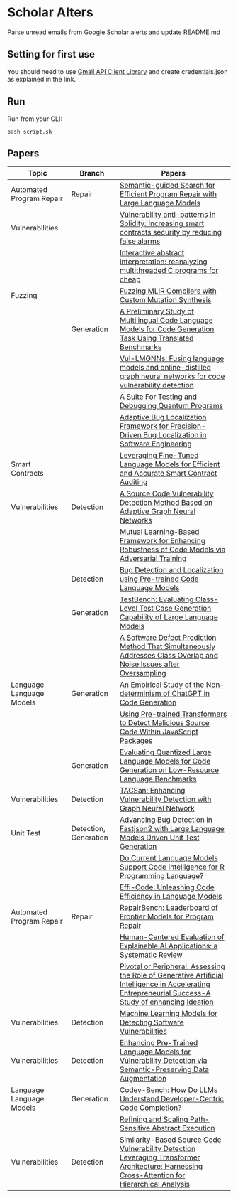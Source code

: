 # Scholar Alters
Parse unread emails from Google Scholar alerts and update README.md

## Setting for first use
You should need to use [Gmail API Client Library](https://developers.google.com/gmail/api/quickstart/python) and create
credentials.json as explained in the link.

## Run
Run from your CLI:
```
bash script.sh
```
## Papers

| Topic | Branch | Papers |
| --- | --- | --- |
| Automated Program Repair | Repair | [Semantic-guided Search for Efficient Program Repair with Large Language Models](https://scholar.google.com/scholar_url?url=https://arxiv.org/pdf/2410.16655&hl=en&sa=X&d=10903348067130052271&ei=9VEcZ7OiGsqo6rQP7ui4kQw&scisig=AFWwaebb-_rU95LvpqjDb5-HfQ4b&oi=scholaralrt&hist=apJ4fD8AAAAJ:1878193813677419122:AFWwaebnAK6dY8A06r0yyM87AWUg&html=&pos=0&folt=cit) |
| Vulnerabilities |  | [Vulnerability anti-patterns in Solidity: Increasing smart contracts security by reducing false alarms](https://scholar.google.com/scholar_url?url=https://arxiv.org/pdf/2410.17204&hl=en&sa=X&d=2772774937742836578&ei=9VEcZ6aNI_uW6rQPmoLtgA8&scisig=AFWwaeaYEZ8hrrp40LNd1pYDhvhB&oi=scholaralrt&hist=apJ4fD8AAAAJ:10695555881282652625:AFWwaeakbu5Ta3HmdjfVean1AXL4&html=&pos=0&folt=cit) |
|  |  | [Interactive abstract interpretation: reanalyzing multithreaded C programs for cheap](https://scholar.google.com/scholar_url?url=https://link.springer.com/article/10.1007/s10009-024-00768-9&hl=vi&sa=X&d=262980819768642032&ei=9VEcZ9qvLKS-y9YP77vB-Ao&scisig=AFWwaebzo70sMbnCWrf0a4IhvgWd&oi=scholaralrt&hist=apJ4fD8AAAAJ:16065687014273664109:AFWwaeYpvD7V4gPm0ywHhNT6YvSk&html=&pos=1&folt=rel) |
| Fuzzing |  | [Fuzzing MLIR Compilers with Custom Mutation Synthesis](https://scholar.google.com/scholar_url?url=https://web.cs.ucla.edu/~wangjiyuan/research/ICSE2025_SynthFuzz.pdf&hl=vi&sa=X&d=6685929165361275436&ei=9VEcZ9qvLKS-y9YP77vB-Ao&scisig=AFWwaeamDCqiA59ktK_OE7Daw9eB&oi=scholaralrt&hist=apJ4fD8AAAAJ:16065687014273664109:AFWwaeYpvD7V4gPm0ywHhNT6YvSk&html=&pos=2&folt=rel) |
|  | Generation | [A Preliminary Study of Multilingual Code Language Models for Code Generation Task Using Translated Benchmarks](https://scholar.google.com/scholar_url?url=https://dl.acm.org/doi/abs/10.1145/3691621.3694939&hl=vi&sa=X&d=12491822132435595750&ei=9VEcZ9qvLKS-y9YP77vB-Ao&scisig=AFWwaeZ2-sa6pLgUpvfJ7ydxZ-IL&oi=scholaralrt&hist=apJ4fD8AAAAJ:16065687014273664109:AFWwaeYpvD7V4gPm0ywHhNT6YvSk&html=&pos=3&folt=rel) |
|  |  | [Vul-LMGNNs: Fusing language models and online-distilled graph neural networks for code vulnerability detection](https://scholar.google.com/scholar_url?url=https://www.sciencedirect.com/science/article/pii/S1566253524005268&hl=vi&sa=X&d=16376800686756525134&ei=9VEcZ9qvLKS-y9YP77vB-Ao&scisig=AFWwaeatQ43Kg-T6D3Ld5LPt-t4a&oi=scholaralrt&hist=apJ4fD8AAAAJ:16065687014273664109:AFWwaeYpvD7V4gPm0ywHhNT6YvSk&html=&pos=4&folt=rel) |
|  |  | [A Suite For Testing and Debugging Quantum Programs](https://scholar.google.com/scholar_url?url=https://koara.lib.keio.ac.jp/xoonips/modules/xoonips/download.php/KO90001001-20246277-0003.pdf%3Ffile_id%3D184892&hl=vi&sa=X&d=2798519256998602762&ei=9VEcZ9qvLKS-y9YP77vB-Ao&scisig=AFWwaebLz402cR-FYM2B4FkInYTV&oi=scholaralrt&hist=apJ4fD8AAAAJ:16065687014273664109:AFWwaeYpvD7V4gPm0ywHhNT6YvSk&html=&pos=6&folt=rel) |
|  |  | [Adaptive Bug Localization Framework for Precision-Driven Bug Localization in Software Engineering](https://scholar.google.com/scholar_url?url=https://vfast.org/journals/index.php/VTSE/article/download/1832/1571&hl=vi&sa=X&d=14565903697736225253&ei=9VEcZ9qvLKS-y9YP77vB-Ao&scisig=AFWwaeY1ijONTlpnbBK1X-mXlM3d&oi=scholaralrt&hist=apJ4fD8AAAAJ:16065687014273664109:AFWwaeYpvD7V4gPm0ywHhNT6YvSk&html=&pos=7&folt=rel) |
| Smart Contracts |  | [Leveraging Fine-Tuned Language Models for Efficient and Accurate Smart Contract Auditing](https://scholar.google.com/scholar_url?url=https://arxiv.org/pdf/2410.13918&hl=vi&sa=X&d=1930181031675207985&ei=9VEcZ5vRJOG86rQP6f2GmAo&scisig=AFWwaebape6o0xec97bloVjsrH4f&oi=scholaralrt&hist=apJ4fD8AAAAJ:11355862984917483435:AFWwaeZvT_NNWQMu4_zZrEW644gW&html=&pos=1&folt=rel) |
| Vulnerabilities | Detection | [A Source Code Vulnerability Detection Method Based on Adaptive Graph Neural Networks](https://scholar.google.com/scholar_url?url=https://dl.acm.org/doi/abs/10.1145/3691621.3694950&hl=vi&sa=X&d=12872868787271841650&ei=9VEcZ5vRJOG86rQP6f2GmAo&scisig=AFWwaebcZZqnWa-p0nzqPCAem2fQ&oi=scholaralrt&hist=apJ4fD8AAAAJ:11355862984917483435:AFWwaeZvT_NNWQMu4_zZrEW644gW&html=&pos=2&folt=rel) |
|  |  | [Mutual Learning-Based Framework for Enhancing Robustness of Code Models via Adversarial Training](https://scholar.google.com/scholar_url?url=https://vmnk-run.github.io/pdfs/ASE24-MARVEL.pdf&hl=vi&sa=X&d=11552287892120691231&ei=9VEcZ5vRJOG86rQP6f2GmAo&scisig=AFWwaebXyt0PoBzrA4yAm-HxKWZZ&oi=scholaralrt&hist=apJ4fD8AAAAJ:11355862984917483435:AFWwaeZvT_NNWQMu4_zZrEW644gW&html=&pos=3&folt=rel) |
|  | Detection | [Bug Detection and Localization using Pre-trained Code Language Models](https://scholar.google.com/scholar_url?url=https://dl.gi.de/bitstreams/1b3e1225-28f4-4696-9245-4c6a57b95702/download&hl=vi&sa=X&d=18443862106254586297&ei=9VEcZ5vRJOG86rQP6f2GmAo&scisig=AFWwaeaP1-m3SGGn2r_f-tl-vvpi&oi=scholaralrt&hist=apJ4fD8AAAAJ:11355862984917483435:AFWwaeZvT_NNWQMu4_zZrEW644gW&html=&pos=4&folt=rel) |
|  | Generation | [TestBench: Evaluating Class-Level Test Case Generation Capability of Large Language Models](https://scholar.google.com/scholar_url?url=https://arxiv.org/pdf/2409.17561&hl=vi&sa=X&d=5398523277026106441&ei=9VEcZ5vRJOG86rQP6f2GmAo&scisig=AFWwaealg2yvKMRm5yhi5mZQQC4F&oi=scholaralrt&hist=apJ4fD8AAAAJ:11355862984917483435:AFWwaeZvT_NNWQMu4_zZrEW644gW&html=&pos=5&folt=rel) |
|  |  | [A Software Defect Prediction Method That Simultaneously Addresses Class Overlap and Noise Issues after Oversampling](https://scholar.google.com/scholar_url?url=https://www.mdpi.com/2079-9292/13/20/3976&hl=vi&sa=X&d=7238327474081203348&ei=9VEcZ5vRJOG86rQP6f2GmAo&scisig=AFWwaeascFY2ADBM72Glyb0t6mri&oi=scholaralrt&hist=apJ4fD8AAAAJ:11355862984917483435:AFWwaeZvT_NNWQMu4_zZrEW644gW&html=&pos=6&folt=rel) |
| Language Language Models | Generation | [An Empirical Study of the Non-determinism of ChatGPT in Code Generation](https://scholar.google.com/scholar_url?url=https://dl.acm.org/doi/pdf/10.1145/3697010&hl=vi&sa=X&d=4150848558953905023&ei=9VEcZ5vRJOG86rQP6f2GmAo&scisig=AFWwaeZMYOpSGL2481kLugZ6Y6bN&oi=scholaralrt&hist=apJ4fD8AAAAJ:11355862984917483435:AFWwaeZvT_NNWQMu4_zZrEW644gW&html=&pos=7&folt=rel) |
|  |  | [Using Pre-trained Transformers to Detect Malicious Source Code Within JavaScript Packages](https://scholar.google.com/scholar_url?url=https://dl.gi.de/bitstreams/69cb4fe4-81a5-40d8-ba39-ee2b2749a2b8/download&hl=vi&sa=X&d=16553023737147341986&ei=9VEcZ5vRJOG86rQP6f2GmAo&scisig=AFWwaeaj63T4pUQ06SnwfFHyxLJT&oi=scholaralrt&hist=apJ4fD8AAAAJ:11355862984917483435:AFWwaeZvT_NNWQMu4_zZrEW644gW&html=&pos=8&folt=rel) |
|  | Generation | [Evaluating Quantized Large Language Models for Code Generation on Low-Resource Language Benchmarks](https://scholar.google.com/scholar_url?url=https://arxiv.org/pdf/2410.14766&hl=vi&sa=X&d=10270724925844278533&ei=9VEcZ5vRJOG86rQP6f2GmAo&scisig=AFWwaeb1GdT_CK7ohJb6-XJGMysS&oi=scholaralrt&hist=apJ4fD8AAAAJ:11355862984917483435:AFWwaeZvT_NNWQMu4_zZrEW644gW&html=&pos=9&folt=rel) |
| Vulnerabilities | Detection | [TACSan: Enhancing Vulnerability Detection with Graph Neural Network](https://scholar.google.com/scholar_url?url=https://search.proquest.com/openview/4ebccba310caab7d75b5b43df96169fd/1%3Fpq-origsite%3Dgscholar%26cbl%3D2032404&hl=en&sa=X&d=17297454220996959964&ei=9VEcZ5LjHtaw6rQP3rTFyQ4&scisig=AFWwaeab-BpMhBb3poh1Q1PpIm9_&oi=scholaralrt&hist=apJ4fD8AAAAJ:6234092987365270793:AFWwaeZHIN6aK_iU38VPuuMoYcVu&html=&pos=0&folt=rel) |
| Unit Test | Detection, Generation | [Advancing Bug Detection in Fastjson2 with Large Language Models Driven Unit Test Generation](https://scholar.google.com/scholar_url?url=https://arxiv.org/pdf/2410.09414&hl=en&sa=X&d=1156470535898230124&ei=9VEcZ5LjHtaw6rQP3rTFyQ4&scisig=AFWwaeY9IXIJ6ap8OGfdByRdY46L&oi=scholaralrt&hist=apJ4fD8AAAAJ:6234092987365270793:AFWwaeZHIN6aK_iU38VPuuMoYcVu&html=&pos=3&folt=rel) |
|  |  | [Do Current Language Models Support Code Intelligence for R Programming Language?](https://scholar.google.com/scholar_url?url=https://arxiv.org/pdf/2410.07793&hl=en&sa=X&d=14991957145492741001&ei=9VEcZ5LjHtaw6rQP3rTFyQ4&scisig=AFWwaeYlXwdLJ_oScGEzrjayWQUs&oi=scholaralrt&hist=apJ4fD8AAAAJ:6234092987365270793:AFWwaeZHIN6aK_iU38VPuuMoYcVu&html=&pos=5&folt=rel) |
|  |  | [Effi-Code: Unleashing Code Efficiency in Language Models](https://scholar.google.com/scholar_url?url=https://arxiv.org/pdf/2410.10209&hl=en&sa=X&d=1109691509604134053&ei=9VEcZ5LjHtaw6rQP3rTFyQ4&scisig=AFWwaebZo9dlnJQoK-tmCtwbWQPC&oi=scholaralrt&hist=apJ4fD8AAAAJ:6234092987365270793:AFWwaeZHIN6aK_iU38VPuuMoYcVu&html=&pos=6&folt=rel) |
| Automated Program Repair | Repair | [RepairBench: Leaderboard of Frontier Models for Program Repair](https://scholar.google.com/scholar_url?url=https://arxiv.org/pdf/2409.18952&hl=en&sa=X&d=17618665951264416605&ei=9VEcZ5LjHtaw6rQP3rTFyQ4&scisig=AFWwaeY9tZF9xvhYDb9IOQbJs3qk&oi=scholaralrt&hist=apJ4fD8AAAAJ:6234092987365270793:AFWwaeZHIN6aK_iU38VPuuMoYcVu&html=&pos=7&folt=rel) |
|  |  | [Human-Centered Evaluation of Explainable AI Applications: a Systematic Review](https://scholar.google.com/scholar_url?url=https://www.frontiersin.org/journals/artificial-intelligence/articles/10.3389/frai.2024.1456486/pdf&hl=en&sa=X&d=7692896105545543681&ei=9VEcZ5zeG7TA6rQP67uRkQw&scisig=AFWwaeZJ7wsTezoNHu-QsSYSH-1a&oi=scholaralrt&hist=apJ4fD8AAAAJ:4465730527138788254:AFWwaebhnVuF-27TSh32-dm_KGTR&html=&pos=0&folt=cit) |
|  |  | [Pivotal or Peripheral: Assessing the Role of Generative Artificial Intelligence in Accelerating Entrepreneurial Success-A Study of enhancing Ideation](https://scholar.google.com/scholar_url?url=https://run.unl.pt/bitstream/10362/173641/1/Pivotal_or_Peripheral_Assessing_the_Role_of_Generative_Artificial_Intelligence_in_Accelerating_Entrepreneurial_Success_A_Study_of_enhancing_Ideation.pdf&hl=en&sa=X&d=11819387472174610827&ei=9VEcZ5zeG7TA6rQP67uRkQw&scisig=AFWwaeaBz3IdUez9JK2DE05Yh_W-&oi=scholaralrt&hist=apJ4fD8AAAAJ:4465730527138788254:AFWwaebhnVuF-27TSh32-dm_KGTR&html=&pos=1&folt=cit) |
| Vulnerabilities | Detection | [Machine Learning Models for Detecting Software Vulnerabilities](https://scholar.google.com/scholar_url?url=https://www.igi-global.com/chapter/machine-learning-models-for-detecting-software-vulnerabilities/359997&hl=en&sa=X&d=16788396112936672779&ei=9VEcZ73kKrTA6rQP67uRkQw&scisig=AFWwaeZ_ElawFPUbkfVI6TXFDsGw&oi=scholaralrt&hist=apJ4fD8AAAAJ:15725322226479601129:AFWwaeYp-8wbw5OHTjoCHLP43E0V&html=&pos=0&folt=rel) |
| Vulnerabilities | Detection | [Enhancing Pre-Trained Language Models for Vulnerability Detection via Semantic-Preserving Data Augmentation](https://scholar.google.com/scholar_url?url=https://arxiv.org/pdf/2410.00249&hl=en&sa=X&d=1531304795646348287&ei=9VEcZ73kKrTA6rQP67uRkQw&scisig=AFWwaeZZyB6KMkCtR4p0vFcNATY8&oi=scholaralrt&hist=apJ4fD8AAAAJ:15725322226479601129:AFWwaeYp-8wbw5OHTjoCHLP43E0V&html=&pos=1&folt=rel) |
| Language Language Models | Generation | [Codev-Bench: How Do LLMs Understand Developer-Centric Code Completion?](https://scholar.google.com/scholar_url?url=https://arxiv.org/pdf/2410.01353&hl=en&sa=X&d=10666642767871274824&ei=9VEcZ73kKrTA6rQP67uRkQw&scisig=AFWwaebGRjVkVCEmXmAYLtdiJoXB&oi=scholaralrt&hist=apJ4fD8AAAAJ:15725322226479601129:AFWwaeYp-8wbw5OHTjoCHLP43E0V&html=&pos=4&folt=rel) |
|  |  | [Refining and Scaling Path-Sensitive Abstract Execution](https://scholar.google.com/scholar_url?url=https://unsworks.unsw.edu.au/bitstreams/cbb11d28-70b6-48d8-af3f-d31b0c906e29/download&hl=vi&sa=X&d=11222082212690954070&ei=9VEcZ76nKZuJ6rQPpOnUuQg&scisig=AFWwaeaKH6kybdOf6nS5AVGcp_7x&oi=scholaralrt&hist=apJ4fD8AAAAJ:13534924455939102554:AFWwaeZN-y-gtbFtywJ0Xio3nYxl&html=&pos=0&folt=cit) |
| Vulnerabilities | Detection | [Similarity-Based Source Code Vulnerability Detection Leveraging Transformer Architecture: Harnessing Cross-Attention for Hierarchical Analysis](https://scholar.google.com/scholar_url?url=https://ieeexplore.ieee.org/iel8/6287639/6514899/10706239.pdf&hl=en&sa=X&d=1153375793646689943&ei=9VEcZ8iqJvGt6rQPvqCIwA8&scisig=AFWwaebJymN35zqmXRTXMxBVth-N&oi=scholaralrt&hist=apJ4fD8AAAAJ:11631047573362457156:AFWwaeYhbBKL65h4pzyKCNru3s-R&html=&pos=4&folt=rel) |
